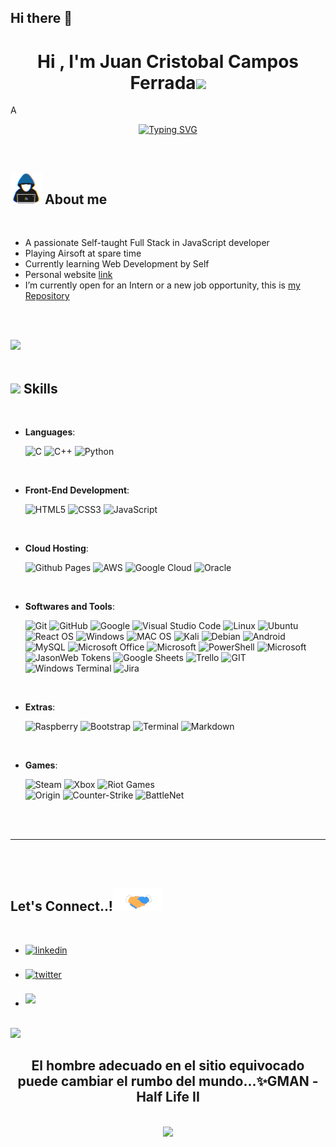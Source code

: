 ## Hi there 👋

<!--
**juanitomiller/juanitomiller** is a ✨ _special_ ✨ repository because its `README.md` (this file) appears on your GitHub profile.

Here are some ideas to get you started:

- 🔭 I’m currently working on ...
- 🌱 I’m currently learning ...
- 👯 I’m looking to collaborate on ...
- 🤔 I’m looking for help with ...
- 💬 Ask me about ...
- 📫 How to reach me: ...
- 😄 Pronouns: ...
- ⚡ Fun fact: ...
-->

<h1 align="center"><b>Hi , I'm Juan Cristobal Campos Ferrada</b><img src="https://media.giphy.com/media/hvRJCLFzcasrR4ia7z/giphy.gif" width="35"></h1>
<!--  -->A
<p align="center">
  <a href="https://git.io/typing-svg"><img src="https://readme-typing-svg.demolab.com?font=&pause=1000&color=19C303&random=false&width=435&lines=Full+Stack+JS+Developer+student%2C;IT+is+my+passion;Is+it+time+for+coffee%3F;+Create%2C+Design%2C+Execute!" alt="Typing SVG" /></a>
</p>


<br>



	
## <picture><img src = "https://github.com/0xAbdulKhalid/0xAbdulKhalid/raw/main/assets/mdImages/about_me.gif" width = 50px></picture> **About me**

<br>

- A passionate Self-taught Full Stack in JavaScript developer 
- Playing Airsoft at spare time
- Currently learning Web Development by Self
- Personal website [link](https://juanitomiller.github.io)
- I’m currently open for an Intern or a new job opportunity, this is [my Repository](https://juanitomiller.github.io/Portfolio/)

<br><br>

<img src="https://user-images.githubusercontent.com/73097560/115834477-dbab4500-a447-11eb-908a-139a6edaec5c.gif"><br><br>

## <img src="https://media2.giphy.com/media/QssGEmpkyEOhBCb7e1/giphy.gif?cid=ecf05e47a0n3gi1bfqntqmob8g9aid1oyj2wr3ds3mg700bl&rid=giphy.gif" width ="25"><b> Skills</b>
<br>

<p align="center">

- **Languages**:
    
    ![C](https://img.shields.io/badge/C%20-%232370ED.svg?style=for-the-badge&logo=c&logoColor=white)
    ![C++](https://img.shields.io/badge/C++%20-%2300599C.svg?style=for-the-badge&logo=c%2B%2B&logoColor=white)
    ![Python](https://img.shields.io/badge/Python%20-%2314354C.svg?style=for-the-badge&logo=python&logoColor=white)

<br>   
    
- **Front-End Development**:

   ![HTML5](https://img.shields.io/badge/HTML5%20-%23E34F26.svg?style=for-the-badge&logo=html5&logoColor=white)
   ![CSS3](https://img.shields.io/badge/CSS%20-%231572B6.svg?style=for-the-badge&logo=css3&logoColor=white)
   ![JavaScript](https://img.shields.io/badge/JavaScript%20-%23F7DF1E.svg?style=for-the-badge&logo=javascript&logoColor=black)

<br>

- **Cloud Hosting**:

    ![Github Pages](https://img.shields.io/badge/GitHub%20Pages-%23327FC7.svg?style=for-the-badge&logo=github&logoColor=white)
    ![AWS](https://img.shields.io/badge/Amazon_AWS-FF9900?style=for-the-badge&logo=amazonaws&logoColor=white)
    ![Google Cloud](https://img.shields.io/badge/Google_Cloud-4285F4?style=for-the-badge&logo=google-cloud&logoColor=white)
   ![Oracle](https://img.shields.io/badge/Oracle-F80000?style=for-the-badge&logo=oracle&logoColor=black)
    
<br>

- **Softwares and Tools**:

    ![Git](https://img.shields.io/badge/git-%23F05033.svg?style=for-the-badge&logo=git&logoColor=white)
    ![GitHub](https://img.shields.io/badge/github-%23121011.svg?style=for-the-badge&logo=github&logoColor=white)
    ![Google](https://img.shields.io/badge/google-%234285F4.svg?style=for-the-badge&logo=google&logoColor=white)
    ![Visual Studio Code](https://img.shields.io/badge/Visual%20Studio%20Code-0078d7.svg?style=for-the-badge&logo=visual-studio-code&logoColor=white)
    ![Linux](https://img.shields.io/badge/Linux-FCC624?style=for-the-badge&logo=linux&logoColor=black)
    ![Ubuntu](https://img.shields.io/badge/Ubuntu-E95420?style=for-the-badge&logo=ubuntu&logoColor=white)
    ![React OS](https://img.shields.io/badge/react%20os-0088CC?style=for-the-badge&logo=reactos&logoColor=white)
    ![Windows](https://img.shields.io/badge/Windows-0078D6?style=for-the-badge&logo=windows&logoColor=white)
    ![MAC OS](https://img.shields.io/badge/mac%20os-000000?style=for-the-badge&logo=apple&logoColor=white)
    ![Kali](https://img.shields.io/badge/Kali_Linux-557C94?style=for-the-badge&logo=kali-linux&logoColor=white)
   ![Debian](https://img.shields.io/badge/Debian-A81D33?style=for-the-badge&logo=debian&logoColor=white)
   ![Android](https://img.shields.io/badge/Android-3DDC84?style=for-the-badge&logo=android&logoColor=white)
  ![MySQL](https://img.shields.io/badge/MySQL-00000F?style=for-the-badge&logo=mysql&logoColor=white)
  ![Microsoft Office](https://img.shields.io/badge/Microsoft_Office-D83B01?style=for-the-badge&logo=microsoft-office&logoColor=white)
  ![Microsoft](https://img.shields.io/badge/Microsoft-666666?style=for-the-badge&logo=microsoft&logoColor=white)
  ![PowerShell](https://img.shields.io/badge/Powershell-2CA5E0?style=for-the-badge&logo=powershell&logoColor=white)
  ![Microsoft](https://img.shields.io/badge/Microsoft-666666?style=for-the-badge&logo=microsoft&logoColor=white)
  ![JasonWeb Tokens](https://img.shields.io/badge/json%20web%20tokens-323330?style=for-the-badge&logo=json-web-tokens&logoColor=pink)
  ![Google Sheets](https://img.shields.io/badge/Google%20Sheets-34A853?style=for-the-badge&logo=google-sheets&logoColor=white)
  ![Trello](https://img.shields.io/badge/Trello-0052CC?style=for-the-badge&logo=trello&logoColor=white)
  ![GIT](https://img.shields.io/badge/GIT-E44C30?style=for-the-badge&logo=git&logoColor=white)
  ![Windows Terminal](https://img.shields.io/badge/windows%20terminal-4D4D4D?style=for-the-badge&logo=windows%20terminal&logoColor=white)
  ![Jira](https://img.shields.io/badge/Jira-0052CC?style=for-the-badge&logo=Jira&logoColor=white)

  
<br>

- **Extras**:
     
    ![Raspberry ](https://img.shields.io/badge/Raspberry%20Pi-A22846?style=for-the-badge&logo=Raspberry%20Pi&logoColor=white)
    ![Bootstrap](https://img.shields.io/badge/Bootstrap-563D7C?style=for-the-badge&logo=bootstrap&logoColor=white)
    ![Terminal](https://img.shields.io/badge/Terminal-%23054020?style=for-the-badge&logo=gnu-bash&logoColor=white)
    ![Markdown](https://img.shields.io/badge/markdown-%23000000.svg?style=for-the-badge&logo=markdown&logoColor=white)   

<br>

- **Games**:
  
    ![Steam](https://img.shields.io/badge/Steam-000000?style=for-the-badge&logo=steam&logoColor=white)
    ![Xbox](https://img.shields.io/badge/Xbox-107C10?style=for-the-badge&logo=xbox&logoColor=white)
    ![Riot Games](https://img.shields.io/badge/Riot_Games-D32936?style=for-the-badge&logo=riot-games&logoColor=white)   
    ![Origin](https://img.shields.io/badge/Origin-148EFF?style=for-the-badge&logo=origin&logoColor=white)
    ![Counter-Strike](https://img.shields.io/badge/Counter_Strike-000000?style=for-the-badge&logo=counter-strike&logoColor=white)
    ![BattleNet](https://img.shields.io/badge/Battle.net-000?style=for-the-badge&logo=battle.net&logoColor=148EFF)
</p>

<br>
<br>

-----

<br>
<br>

## <b> Let's Connect..!</b><img src="https://github.com/0xAbdulKhalid/0xAbdulKhalid/raw/main/assets/mdImages/handshake.gif" width ="80">
<br>
<div align='left'>

<ul>

<li>
<a href="https://linkedin.com/in/juancristobalcamposferrada" target="_blank">
<img src="https://img.shields.io/badge/linkedin:  juancristobalcamposferrada-%2300acee.svg?color=405DE6&style=for-the-badge&logo=linkedin&logoColor=white" alt=linkedin style="margin-bottom: 5px;"/>
</a>
</li>

<br>

<li>
<a href="https://x.com/cam43250723" target="_blank">
<img src="https://img.shields.io/badge/twitter:  JuanCristobal-%2300acee.svg?color=1DA1F2&style=for-the-badge&logo=twitter&logoColor=white" alt=twitter style="margin-bottom: 5px;"/>
</a>
</li>

<br>

<li>
<a href="mailto:juancristobalcamposferrada@gmail.com" target="_blank">
<img src="https://img.shields.io/badge/gmail:  JuanCristobal-%23EA4335.svg?style=for-the-badge&logo=gmail&logoColor=white" t=mail style="margin-bottom: 5px;" />
</a>
</li>
	
</ul>
</div>

<br>
<img src="https://user-images.githubusercontent.com/73097560/115834477-dbab4500-a447-11eb-908a-139a6edaec5c.gif">

<div align='center'>

## <b>El hombre adecuado en el sitio equivocado puede cambiar el rumbo del mundo...✨GMAN - Half Life II </b>

<br>
<img src="https://user-images.githubusercontent.com/73097560/115834477-dbab4500-a447-11eb-908a-139a6edaec5c.gif">
</div>


